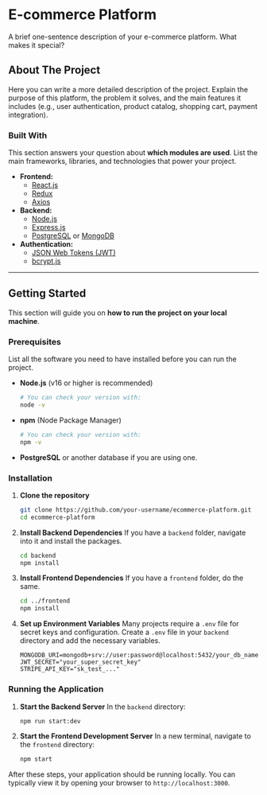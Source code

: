 # E-commerce Platform

A brief one-sentence description of your e-commerce platform. What makes it special?

## About The Project

Here you can write a more detailed description of the project. Explain the purpose of this platform, the problem it solves, and the main features it includes (e.g., user authentication, product catalog, shopping cart, payment integration).

### Built With

This section answers your question about **which modules are used**. List the main frameworks, libraries, and technologies that power your project.

*   **Frontend:**
    *   [React.js](https://reactjs.org/)
    *   [Redux](https://redux.js.org/)
    *   [Axios](https://axios-http.com/)
*   **Backend:**
    *   [Node.js](https://nodejs.org/)
    *   [Express.js](https://expressjs.com/)
    *   [PostgreSQL](https://www.postgresql.org/) or [MongoDB](https://www.mongodb.com/)
*   **Authentication:**
    *   [JSON Web Tokens (JWT)](https://jwt.io/)
    *   [bcrypt.js](https://www.npmjs.com/package/bcrypt)

---

## Getting Started

This section will guide you on **how to run the project on your local machine**.

### Prerequisites

List all the software you need to have installed before you can run the project.

*   **Node.js** (v16 or higher is recommended)
    ```sh
    # You can check your version with:
    node -v
    ```
*   **npm** (Node Package Manager)
    ```sh
    # You can check your version with:
    npm -v
    ```
*   **PostgreSQL** or another database if you are using one.

### Installation

1.  **Clone the repository**
    ```sh
    git clone https://github.com/your-username/ecommerce-platform.git
    cd ecommerce-platform
    ```

2.  **Install Backend Dependencies**
    If you have a `backend` folder, navigate into it and install the packages.
    ```sh
    cd backend
    npm install
    ```

3.  **Install Frontend Dependencies**
    If you have a `frontend` folder, do the same.
    ```sh
    cd ../frontend
    npm install
    ```

4.  **Set up Environment Variables**
    Many projects require a `.env` file for secret keys and configuration. Create a `.env` file in your `backend` directory and add the necessary variables.
    ```
    MONGODB_URI=mongodb+srv://user:password@localhost:5432/your_db_name"
    JWT_SECRET="your_super_secret_key"
    STRIPE_API_KEY="sk_test_..."
    ```

### Running the Application

1.  **Start the Backend Server**
    In the `backend` directory:
    ```sh
    npm run start:dev
    ```

2.  **Start the Frontend Development Server**
    In a new terminal, navigate to the `frontend` directory:
    ```sh
    npm start
    ```

After these steps, your application should be running locally. You can typically view it by opening your browser to `http://localhost:3000`.
